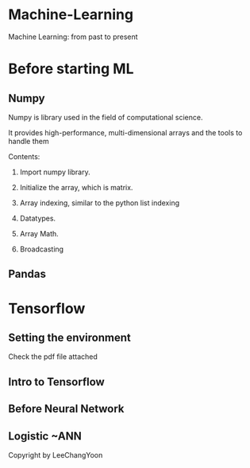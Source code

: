 # Machine-Learning
Machine Learning: from past to present

Before starting ML
==================

Numpy
-----
Numpy is library used in the field of computational science. 

It provides high-performance, multi-dimensional arrays and the tools to handle them

Contents:

1. Import numpy library.

2. Initialize the array, which is matrix.

3. Array indexing, similar to the python list indexing

4. Datatypes.

5. Array Math.

6. Broadcasting

Pandas
------

Tensorflow
==========

Setting the environment
-----------------------
Check the pdf file attached

Intro to Tensorflow
-------------------

Before Neural Network
---------------------

Logistic ~ANN
-------------


Copyright by LeeChangYoon
